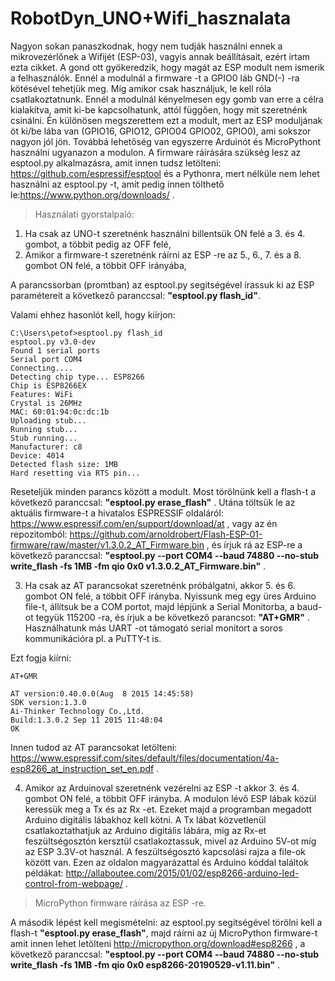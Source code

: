 # RobotDyn_UNO+Wifi_hasznalata

Nagyon sokan panaszkodnak, hogy nem tudják használni ennek a mikrovezérlőnek a Wifijét (ESP-03), vagyis annak beállításait, ezért írtam ezta cikket. A gond ott gyökeredzik, hogy magát az ESP modult nem ismerik a felhasználók. Ennél a modulnál a firmware -t a GPIO0 láb GND(-) -ra kötésével tehetjük meg. Míg amikor csak használjuk, le kell róla csatlakoztatnunk. Ennél a modulnál kényelmesen egy gomb van erre a célra kialakítva, amit ki-be kapcsolhatunk, attól függően, hogy mit szeretnénk csinálni. Én különösen megszerettem ezt a modult, mert az ESP moduljának öt ki/be lába van (GPIO16, GPIO12, GPIO04 GPIO02, GPIO0), ami sokszor nagyon jól jön. Továbbá lehetőség van egyszerre Arduinót és MicroPythont használni ugyanazon a modulon.
A firmware ráírására szükség lesz az esptool.py alkalmazásra, amit innen tudsz letölteni: https://github.com/espressif/esptool és a Pythonra, mert nélküle nem lehet használni az esptool.py -t, amit pedig innen tölthető le:https://www.python.org/downloads/ .
> Használati gyorstalpaló:

1. Ha csak az UNO-t szeretnénk használni billentsük ON felé a 3. és 4. gombot, a többit pedig az OFF felé,
2. Amikor a firmware-t szeretnénk ráírni az ESP -re az 5., 6., 7. és a 8. gombot ON felé, a többit OFF irányába,

A parancssorban (promtban) az esptool.py segitségével írassuk ki az ESP paramétereit a következő paranccsal: **"esptool.py flash_id"**. 

Valami ehhez hasonlót kell, hogy kiírjon:
```
C:\Users\petof>esptool.py flash_id
esptool.py v3.0-dev
Found 1 serial ports
Serial port COM4
Connecting....
Detecting chip type... ESP8266
Chip is ESP8266EX
Features: WiFi
Crystal is 26MHz
MAC: 60:01:94:0c:dc:1b
Uploading stub...
Running stub...
Stub running...
Manufacturer: c8
Device: 4014
Detected flash size: 1MB
Hard resetting via RTS pin...
```
Reseteljük minden parancs között a modult. Most törölnünk kell a flash-t a következő paranccsal: **"esptool.py erase_flash"** .
Utána töltsük le az aktuális firmware-t a hivatalos ESPRESSIF oldaláról: https://www.espressif.com/en/support/download/at , vagy az én repozitomból: https://github.com/arnoldrobert/Flash-ESP-01-firmware/raw/master/v1.3.0.2_AT_Firmware.bin , és írjuk rá az ESP-re a következő paranccsal: **"esptool.py --port COM4 --baud 74880 --no-stub write_flash -fs 1MB -fm qio 0x0 v1.3.0.2_AT_Firmware.bin"** .

3. Ha csak az AT parancsokat szeretnénk próbálgatni, akkor 5. és 6. gombot ON felé, a többit OFF irányba.
Nyissunk meg egy üres Arduino file-t, állítsuk be a COM portot, majd lépjünk a Serial Monitorba, a baud-ot tegyük 115200 -ra, és írjuk a be következő parancsot: **"AT+GMR"** . Használhatunk más UART -ot támogató serial monitort a soros kommunikációra pl. a PuTTY-t is.

Ezt fogja kiírni:
```
AT+GMR

AT version:0.40.0.0(Aug  8 2015 14:45:58)
SDK version:1.3.0
Ai-Thinker Technology Co.,Ltd.
Build:1.3.0.2 Sep 11 2015 11:48:04
OK
```
Innen tudod az AT parancsokat letölteni: https://www.espressif.com/sites/default/files/documentation/4a-esp8266_at_instruction_set_en.pdf .

4. Amikor az Arduinoval szeretnénk vezérelni az ESP -t akkor 3. és 4. gombot ON felé, a többit OFF irányba. A modulon lévő ESP lábak közül keressük meg a Tx és az Rx -et. Ezeket majd a programban megadott Arduino digitális lábakhoz kell kötni. A Tx lábat közvetlenül csatlakoztathatjuk az Arduino digitális lábára, mig az Rx-et feszültségosztón kersztül csatlakoztassuk, mivel az Arduino 5V-ot míg az ESP 3.3V-ot használ. A feszültségosztó kapcsolási rajza a file-ok között van. Ezen az oldalon magyarázattal és Arduino kóddal találtok példákat: http://allaboutee.com/2015/01/02/esp8266-arduino-led-control-from-webpage/ .

> MicroPython firmware ráírása az ESP -re.

A második lépést kell megismételni: az esptool.py segitségével törölni kell a flash-t **"esptool.py erase_flash"**, majd ráírni az új MicroPython firmware-t amit innen lehet letölteni http://micropython.org/download#esp8266 , a következő paranccsal: **"esptool.py --port COM4 --baud 74880 --no-stub write_flash -fs 1MB -fm qio 0x0 esp8266-20190529-v1.11.bin"** .
